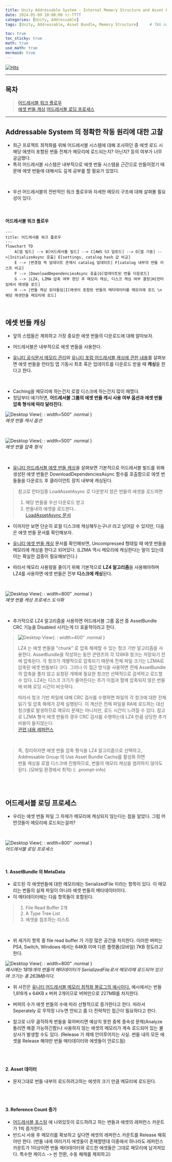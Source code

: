 ```yaml
---
title: Unity Addressable System - Internal Memory Structure and Asset Bundle
date: 2024-05-09 10:00:00 +/-TTTT
categories: [Unity, Addressable]
tags: [Unity, Addressable, Asset Bundle, Memory Structure]     # TAG names should always be lowercase

toc: true
toc_sticky: true
math: true  
use_math: true
mermaid: true
---
```


[![Hits](https://hits.seeyoufarm.com/api/count/incr/badge.svg?url=https%3A%2F%2Fepheria.github.io&count_bg=%2379C83D&title_bg=%23555555&icon=&icon_color=%23E7E7E7&title=views&edge_flat=false)](https://hits.seeyoufarm.com)

---

## 목차

> [어드레서블 워크 플로우](#어드레서블-워크-플로우)      
> [에셋 번들 캐싱](#에셋-번들-캐싱)
> [어드레서블 로딩 프로세스](#어드레서블-로딩-프로세스)      

---

## Addressable System 의 정확한 작동 원리에 대한 고찰

- 최근 프로젝트 최적화를 위해 어드레서블 시스템에 대해 조사하던 중 에셋 로드 시 해당 에셋이 포함된 번들 전체가 메모리에 로드되는지? 아닌지? 등의 여부가 너무 궁금했다.
- 특히 어드레서블 시스템은 내부적으로 에셋 번들 시스템을 근간으로 만들어졌기 때문에 에셋 번들에 대해서도 깊게 공부를 할 필요가 있었다.

<br>

- 우선 어드레서블의 전반적인 워크 플로우와 자세한 메모리 구조에 대해 살펴볼 필요성이 있다.

<br>

#### 어드레서블 워크 플로우

```mermaid
---
title: 어드레서블 워크 플로우
---
flowchart TD
    A[앱 빌드] --> B[어드레서블 빌드] --> C[AWS S3 업로드] --> D[앱 기동] -->|InitializeAsync 호출| E[settings, catalog hash 값 비교]
    E --> |변경점 즉 업데이트 존재시 catalog 업데이트| F[catalog 내부의 번들 리스트 비교]
    F --> |DownloadDependenciesAsync 호출|G[업데이트된 번들 다운로드]
    G --> |LZ4, LZMA 압축 여부 판단 후 메모리 캐싱, 디스크 캐싱 여부 결정|H[런타임에서 에셋을 로드]
    H --> |번들 캐싱 읽어들임|I[에셋이 포함된 번들의 메타데이터를 메모리에 로드 \n 해당 에셋만을 메모리에 로드]
```

<br>

## 에셋 번들 캐싱

- 앞의 스텝들은 제외하고 가장 중요한 에셋 번들의 다운로드에 대해 알아보자.

- 어드레서블은 내부적으로 에셋 번들을 사용한다.
- [유니티 공식문서 메모리 관리](https://docs.unity3d.com/Packages/com.unity.addressables@1.20/manual/MemoryManagement.html)와 [유니티 포럼 어드레서블 캐싱에 관한 내용](https://forum.unity.com/threads/addressable-caching.1178518/)를 살펴보면 에셋 번들을 런타임 앱 기동시 최초 혹은 업데이트를 다운로드 받을 때 **캐싱**을 한다고 한다.

<br>

- Caching을 메모리에 하는건지 로컬 디스크에 하는건지 많이 헤멨다.
- 정답부터 얘기하면, **어드레서블 그룹의 에셋 번들 캐시 사용 여부 옵션과 에셋 번들 압축 형식에 따라 달라진다.**

![Desktop View](/assets/img/post/unity/unityAddrM_01.png){: : width=500" .normal }      
_에셋 번들 캐시 옵션_

<br>

![Desktop View](/assets/img/post/unity/unityAddrM_02.png){: : width=500" .normal }      
_에셋 번들 압축 형식_

<br>

- [유니티 어드레서블 에셋 번들 캐싱](https://docs.unity3d.com/Packages/com.unity.addressables@2.0/manual/remote-content-assetbundle-cache.html)을 살펴보면 기본적으로 어드레서블 빌드를 위해 생성된 에셋 번들은 DownloadDependenciesAsync 함수를 호출함으로 에셋 번들들을 다운로드 후 클라이언트 장치 내부에 캐싱된다. 
> 참고로 런타임중 LoadAssetAsync 로 다운받지 않은 번들의 에셋을 로드하면      
> 1. 해당 번들을 우선 다운로드 받고     
> 2. 번들내의 에셋을 로드한다..     
> [LoadAssetAsync 문서](https://docs.unity3d.com/Packages/com.unity.addressables@1.20/api/UnityEngine.AddressableAssets.Addressables.LoadAssetAsync.html)

- 이까지만 보면 단순히 로컬 디스크에 캐싱해두는구나! 라고 넘어갈 수 있지만, 다음은 에셋 번들 문서를 확인해보자.

- [유니티 에셋 번들 캐싱](https://docs.unity3d.com/2021.3/Documentation/Manual/AssetBundles-Cache.html) 문서를 확인해보면, Uncompressed 형태일 때 에셋 번들을 메모리에 캐싱을 한다고 되어있다. (LZMA 역시 메모리에 캐싱한다는 말이 있는데 이는 확실한 검증이 필요해보인다.)
- 따라서 메모리 사용량을 줄이기 위해 기본적으로 **LZ4 알고리즘**을 사용해야하며 LZ4를 사용하면 에셋 번들은 전부 **디스크에 캐싱**된다. 

<br>

![Desktop View](/assets/img/post/unity/unityAddrM_03.png){: : width=800" .normal }      
_에셋 번들 캐싱 프로세스 도식화_

<br>

- 추가적으로 LZ4 알고리즘을 사용하면 어드레서블 그룹 옵션 중 AssetBundle CRC 기능을 Disabled 시키는게 더 효울적이라고 한다.
> ![Desktop View](/assets/img/post/unity/unityAddrM_05.png){: : width=400" .normal }      
>       
> LZ4 는 에셋 번들을 "chunk" 로 압축 해제할 수 있는 청크 기반 알고리즘을 사용한다. AssetBundle을 작성하는 동안 콘텐츠의 각 128KB 청크는 저장되기 전에 압축된다. 각 청크가 개별적으로 압축되기 때문에 전체 파일 크기는 LZMA로 압축된 에셋 번들보다 크다. 그러나 이 접근 방식을 사용하면 전체 AssetBundle의 압축을 풀지 않고 요청된 개체에 필요한 청크만 선택적으로 검색하고 로드할 수 있다. LZ4는 디스크 크기가 줄어든다는 추가 이점과 함께 압축되지 않은 번들에 비해 로딩 시간이 비슷하다.     
>     
> 따라서 청크 기반 파일에 대해 CRC 검사를 수행하면 파일의 각 청크에 대한 전체 읽기 및 압축 해제가 강제 실행된다. 이 계산은 전체 파일을 RA에 로드하는 대신 청크별로 발생하므로 메모리 문제는 아니지만, 로드 시간이 느려질 수 있다. 참고로 LZMA 형식 에셋 번들의 경우 CRC 검사를 수행하는데 LZ4 만큼 상당한 추가 비용이 들지않는다.     
> [관련 내용 레퍼런스](https://docs.unity3d.com/6000.0/Documentation/Manual/AssetBundles-Cache.html)

<br>

> 즉, 정리하자면 에셋 번들 압축 형식을 LZ4 알고리즘으로 선택하고, Addressable Group 의 Use Asset Bundle Cache를 활성화 하면     
> 번들 캐싱을 로컬 디스크에 진행하므로, 번들의 메모리 캐싱을 염려하지 않아도 된다. (모바일 환경에서 최적)
{: .prompt-info}


<br>
<br>

## 어드레서블 로딩 프로세스

- 우리는 에셋 번들 파일 그 자체가 메모리에 캐싱되지 않는다는 점을 알았다. 그럼 어떤것들이 메모리에 로드되는걸까?

<br>

![Desktop View](/assets/img/post/unity/unityAddrM_04.png){: : width=800" .normal }      
_어드레서블 로딩 프로세스_

<br>

#### 1. AssetBundle 의 MetaData

- 로드된 각 에셋번들에 대한 메모리에는 SerializedFile 이라는 항목이 있다. 이 메모리는 번들의 실제 파일이 아니라 에셋 번들의 메타데이터이다.
- 이 메타데이터에는 다음 항목들이 포함된다.
> 1. File Read Buffer 2개      
> 2. A Type Tree List     
> 3. 에셋을 참조하는 리스트

<br>

- 위 세가지 항목 중 file read buffer 가 가장 많은 공간을 차지한다. 이러한 버퍼는 PS4, Switch, Windows 에서는 64KB 이며 다른 플랫폼(모바일) 7KB 정도라고한다.

![Desktop View](/assets/img/post/unity/unityAddrM_06.png){: : width=800" .normal }       
_예시에는 1819개의 번들의 메타데이터가 SerializedFile로서 메모리에 로드되어 있으며 크기는 총 263MB이다._

- 위 사진은 [유니티 어드레서블 메모리 최적화 블로그의 예시이다.](https://blog.unity.com/kr/technology/tales-from-the-optimization-trenches-saving-memory-with-addressables) 예시에서는 번들 1,819개 x 64KB x 버퍼 2개이므로 버퍼만으로 227MB를 차지한다.

- 버퍼의 수가 에셋 번들의 수에 따라 선형적으로 증가한다고 한다. 따라서 Seperately 로 무작정 나누면 안되고 좀 더 전략적인 접근이 필요하다고 한다.
- 참고로 너무 큼직하게 번들을 묶어버리면 예상치 못한 중복 종속성 문제(Analyze 돌리면 해결 가능하긴함)나 사용하지 않는 에셋의 메모리가 계속 로드되어 있는 불상사가 발생할 수도 있다. (Release 가 제때 안이루어지는 사실. 번들 내의 모든 에셋을 Release 해야만 번들 메타데이터와 에셋들이 언로드됨)

<br>
<br>

#### 2. Asset 데이터

- 문자그대로 번들 내부의 로드하려고하는 에셋의 크기 만큼 메모리에 로드된다.

<br>
<br>

#### 3. Reference Count 증가

- [어드레서블 포스팅](https://epheria.github.io/posts/UnityAddressable/#addressable-%EC%9D%98-%EB%A1%9C%EB%93%9C%EC%96%B8%EB%A1%9C%EB%93%9C-%EB%B0%8F-%EB%A9%94%EB%AA%A8%EB%A6%AC-%EA%B5%AC%EC%A1%B0) 에 나와있듯이 로드하려고 하는 번들과 에셋의 레퍼런스 카운트가 1씩 증가한다.
- 반드시 사용 후 메모리를 확보하고 싶다면 에셋의 레퍼런스 카운트를 Release 해줘야만 한다. (번들 내에 여러가지 에셋들이 존재할텐데 이중에서 하나라도 레퍼런스 카운트가 1이상이면 번들 메타데이터와 로드한 에셋들은 그대로 메모리에 남겨져있다. 특수한 케이스 -> 씬 전환, 수동 해제를 제외하고)

<br>
<br>